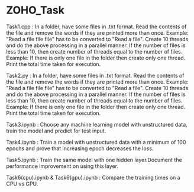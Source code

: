 # ZOHO_Task
Task1.cpp :
In a folder, have some files in .txt format. Read the contents of the file and remove the words if they are printed more than once. 
Example: "Read a file file file" has to be converted to "Read a file".
Create 10 threads and do the above processing in a parallel manner.
If the number of files is less than 10, then create number of threads equal to the number of files. 
Example: If there is only one file in the folder then create only one thread.
Print the total time taken for execution.

Task2.py :
In a folder, have some files in .txt format. Read the contents of the file and remove the words if they are printed more than once. 
Example: "Read a file file file" has to be converted to "Read a file".
Create 10 threads and do the above processing in a parallel manner.
If the number of files is less than 10, then create number of threads equal to the number of files. 
Example: If there is only one file in the folder then create only one thread.
Print the total time taken for execution.

Task3.ipynb :
Choose any machine learning model with unstructured data, train the model and predict for test input.

Task4.ipynb :
Train a model with unstructured data with a minimum of 100 epochs and prove that increasing epoch decreases the loss.

Task5.ipynb :
Train the same model with one hidden layer.Document the performance improvement on using this layer.

Task6(cpu).ipynb & Task6(gpu).ipynb :
Compare the training times on a CPU vs GPU.
